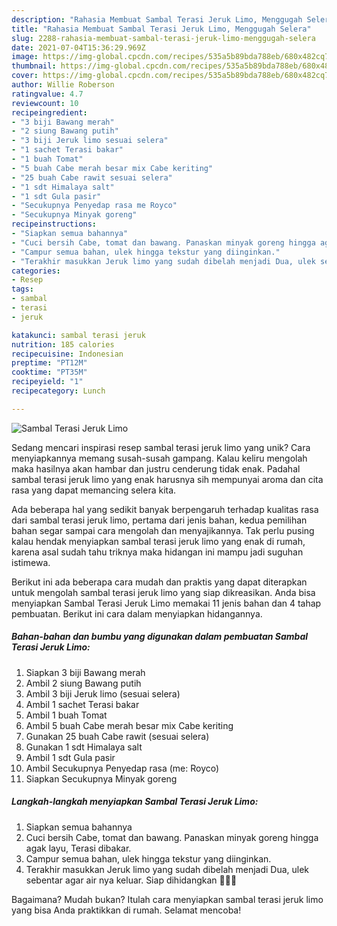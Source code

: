 ```yaml
---
description: "Rahasia Membuat Sambal Terasi Jeruk Limo, Menggugah Selera"
title: "Rahasia Membuat Sambal Terasi Jeruk Limo, Menggugah Selera"
slug: 2288-rahasia-membuat-sambal-terasi-jeruk-limo-menggugah-selera
date: 2021-07-04T15:36:29.969Z
image: https://img-global.cpcdn.com/recipes/535a5b89bda788eb/680x482cq70/sambal-terasi-jeruk-limo-foto-resep-utama.jpg
thumbnail: https://img-global.cpcdn.com/recipes/535a5b89bda788eb/680x482cq70/sambal-terasi-jeruk-limo-foto-resep-utama.jpg
cover: https://img-global.cpcdn.com/recipes/535a5b89bda788eb/680x482cq70/sambal-terasi-jeruk-limo-foto-resep-utama.jpg
author: Willie Roberson
ratingvalue: 4.7
reviewcount: 10
recipeingredient:
- "3 biji Bawang merah"
- "2 siung Bawang putih"
- "3 biji Jeruk limo sesuai selera"
- "1 sachet Terasi bakar"
- "1 buah Tomat"
- "5 buah Cabe merah besar mix Cabe keriting"
- "25 buah Cabe rawit sesuai selera"
- "1 sdt Himalaya salt"
- "1 sdt Gula pasir"
- "Secukupnya Penyedap rasa me Royco"
- "Secukupnya Minyak goreng"
recipeinstructions:
- "Siapkan semua bahannya"
- "Cuci bersih Cabe, tomat dan bawang. Panaskan minyak goreng hingga agak layu, Terasi dibakar."
- "Campur semua bahan, ulek hingga tekstur yang diinginkan."
- "Terakhir masukkan Jeruk limo yang sudah dibelah menjadi Dua, ulek sebentar agar air nya keluar. Siap dihidangkan 🤩🤩🤩"
categories:
- Resep
tags:
- sambal
- terasi
- jeruk

katakunci: sambal terasi jeruk 
nutrition: 185 calories
recipecuisine: Indonesian
preptime: "PT12M"
cooktime: "PT35M"
recipeyield: "1"
recipecategory: Lunch

---
```



![Sambal Terasi Jeruk Limo](https://img-global.cpcdn.com/recipes/535a5b89bda788eb/680x482cq70/sambal-terasi-jeruk-limo-foto-resep-utama.jpg)

Sedang mencari inspirasi resep sambal terasi jeruk limo yang unik? Cara menyiapkannya memang susah-susah gampang. Kalau keliru mengolah maka hasilnya akan hambar dan justru cenderung tidak enak. Padahal sambal terasi jeruk limo yang enak harusnya sih mempunyai aroma dan cita rasa yang dapat memancing selera kita.



Ada beberapa hal yang sedikit banyak berpengaruh terhadap kualitas rasa dari sambal terasi jeruk limo, pertama dari jenis bahan, kedua pemilihan bahan segar sampai cara mengolah dan menyajikannya. Tak perlu pusing kalau hendak menyiapkan sambal terasi jeruk limo yang enak di rumah, karena asal sudah tahu triknya maka hidangan ini mampu jadi suguhan istimewa.


Berikut ini ada beberapa cara mudah dan praktis yang dapat diterapkan untuk mengolah sambal terasi jeruk limo yang siap dikreasikan. Anda bisa menyiapkan Sambal Terasi Jeruk Limo memakai 11 jenis bahan dan 4 tahap pembuatan. Berikut ini cara dalam menyiapkan hidangannya.

<!--inarticleads1-->

##### Bahan-bahan dan bumbu yang digunakan dalam pembuatan Sambal Terasi Jeruk Limo:

1. Siapkan 3 biji Bawang merah
1. Ambil 2 siung Bawang putih
1. Ambil 3 biji Jeruk limo (sesuai selera)
1. Ambil 1 sachet Terasi bakar
1. Ambil 1 buah Tomat
1. Ambil 5 buah Cabe merah besar mix Cabe keriting
1. Gunakan 25 buah Cabe rawit (sesuai selera)
1. Gunakan 1 sdt Himalaya salt
1. Ambil 1 sdt Gula pasir
1. Ambil Secukupnya Penyedap rasa (me: Royco)
1. Siapkan Secukupnya Minyak goreng




<!--inarticleads2-->

##### Langkah-langkah menyiapkan Sambal Terasi Jeruk Limo:

1. Siapkan semua bahannya
1. Cuci bersih Cabe, tomat dan bawang. Panaskan minyak goreng hingga agak layu, Terasi dibakar.
1. Campur semua bahan, ulek hingga tekstur yang diinginkan.
1. Terakhir masukkan Jeruk limo yang sudah dibelah menjadi Dua, ulek sebentar agar air nya keluar. Siap dihidangkan 🤩🤩🤩




Bagaimana? Mudah bukan? Itulah cara menyiapkan sambal terasi jeruk limo yang bisa Anda praktikkan di rumah. Selamat mencoba!
